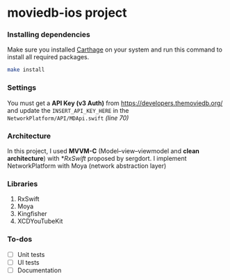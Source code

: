 # moviedb-ios project

### Installing dependencies

Make sure you installed [Carthage](https://github.com/Carthage/Carthage/) on your system and run this command to install all required packages.

```bash
make install
```

### Settings

You must get a **API Key (v3 Auth)** from https://developers.themoviedb.org/ and update the `INSERT_API_KEY_HERE` in the `NetworkPlatform/API/MDApi.swift` *(line 70)*

### Architecture

In this project, I used **MVVM-C** (Model–view–viewmodel and **clean architecture**) with **RxSwift* proposed by sergdort. I implement NetworkPlatform with Moya (network abstraction layer)

### Libraries

1. RxSwift
2. Moya
3. Kingfisher
4. XCDYouTubeKit


### To-dos

- [ ] Unit tests
- [ ] UI tests
- [ ] Documentation
